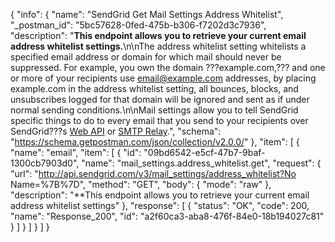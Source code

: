{
  "info": {
    "name": "SendGrid Get Mail Settings Address Whitelist",
    "_postman_id": "5bc57628-0fed-475b-b306-f7202d3c7936",
    "description": "**This endpoint allows you to retrieve your current email address whitelist settings.**\n\nThe address whitelist setting whitelists a specified email address or domain for which mail should never be suppressed. For example, you own the domain ???example.com,??? and one or more of your recipients use email@example.com addresses, by placing example.com in the address whitelist setting, all bounces, blocks, and unsubscribes logged for that domain will be ignored and sent as if under normal sending conditions.\n\nMail settings allow you to tell SendGrid specific things to do to every email that you send to your recipients over SendGrid???s [Web API](https://sendgrid.com/docs/API_Reference/Web_API/mail.html) or [SMTP Relay](https://sendgrid.com/docs/API_Reference/SMTP_API/index.html).",
    "schema": "https://schema.getpostman.com/json/collection/v2.0.0/"
  },
  "item": [
    {
      "name": "email",
      "item": [
        {
          "id": "09bd6542-e5cf-47b7-9baf-1300cb7903d0",
          "name": "mail_settings.address_whitelist.get",
          "request": {
            "url": "http://api.sendgrid.com/v3/mail_settings/address_whitelist?No Name=%7B%7D",
            "method": "GET",
            "body": {
              "mode": "raw"
            },
            "description": "**This endpoint allows you to retrieve your current email address whitelist settings"
          },
          "response": [
            {
              "status": "OK",
              "code": 200,
              "name": "Response_200",
              "id": "a2f60ca3-aba8-476f-84e0-18b194027c81"
            }
          ]
        }
      ]
    }
  ]
}
